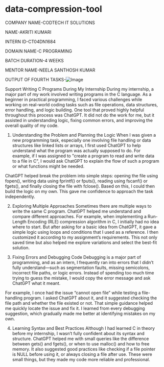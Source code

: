 # data-compression-tool

COMPANY NAME-CODTECH IT SOLUTIONS

NAME-AKRITI KUMARI

INTERN ID-CT04DN1684

DOMAIN NAME-C PROGRAMING

BATCH DURATION-4 WEEKS

MENTOR NAME-NEELA SANTHOSH KUMAR

OUTPUT OF  FOURTH TASKS-![Image](https://github.com/user-attachments/assets/8e9e6b27-bf24-4ea8-b391-f425f13711a5)

Support Writing C Programs During My Internship
During my internship, a major part of my work involved writing programs in the C language. As a beginner in practical programming, I faced various challenges while working on real-world coding tasks such as file operations, data structures, error handling, and logic building. One tool that proved highly helpful throughout this process was ChatGPT. It did not do the work for me, but it assisted in understanding logic, fixing common errors, and improving the overall quality of my code.

1. Understanding the Problem and Planning the Logic
When I was given a new programming task, especially one involving file handling or data structures like linked lists or arrays, I first used ChatGPT to help understand what the program was actually supposed to do. For example, if I was assigned to "create a program to read and write data to a file in C", I would ask ChatGPT to explain the flow of such a program or what functions might be needed.

ChatGPT helped break the problem into simple steps: opening the file using fopen(), writing data using fprintf() or fputs(), reading using fscanf() or fgets(), and finally closing the file with fclose(). Based on this, I could then build the logic on my own. This gave me confidence to approach the task independently.

2. Exploring Multiple Approaches
Sometimes there are multiple ways to write the same C program. ChatGPT helped me understand and compare different approaches. For example, when implementing a Run-Length Encoding (RLE) compression algorithm in C, I initially had no idea where to start. But after asking for a basic idea from ChatGPT, it gave a simple logic using loops and conditions that I used as a reference. I then customized it according to my assignment’s requirements. This not only saved time but also helped me explore variations and select the best-fit solution.

3. Fixing Errors and Debugging Code
Debugging is a major part of programming, and as an intern, I frequently ran into errors that I didn’t fully understand—such as segmentation faults, missing semicolons, incorrect file paths, or logic errors. Instead of spending too much time trying to guess the mistake, I would copy the error message and ask ChatGPT what it meant.

For example, I once had the issue “cannot open file” while testing a file-handling program. I asked ChatGPT about it, and it suggested checking the file path and whether the file existed or not. That simple guidance helped me quickly locate the issue and fix it. I learned from every debugging suggestion, which gradually made me better at identifying mistakes on my own.

4. Learning Syntax and Best Practices
Although I had learned C in theory before my internship, I wasn’t fully confident about its syntax and structure. ChatGPT helped me with small queries like the difference between gets() and fgets(), or when to use malloc() and how to free memory. It also suggested good practices like checking if a file pointer is NULL before using it, or always closing a file after use. These were small things, but they made my code more reliable and professional.

